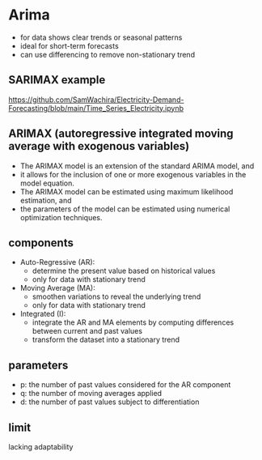 # Arima
- for data shows clear trends or seasonal patterns
- ideal for short-term forecasts
- can use differencing to remove non-stationary trend

## SARIMAX example 
https://github.com/SamWachira/Electricity-Demand-Forecasting/blob/main/Time_Series_Electricity.ipynb

## ARIMAX (autoregressive integrated moving average with exogenous variables) 
- The ARIMAX model is an extension of the standard ARIMA model, and 
- it allows for the inclusion of one or more exogenous variables in the model equation. 
- The ARIMAX model can be estimated using maximum likelihood estimation, and 
- the parameters of the model can be estimated using numerical optimization techniques.

## components
- Auto-Regressive (AR):
  - determine the present value based on historical values
  - only for data with stationary trend
- Moving Average (MA):
  - smoothen variations to reveal the underlying trend
  - only for data with stationary trend
- Integrated (I):
  - integrate the AR and MA elements by computing differences between current and past values
  - transform the dataset into a stationary trend
 
## parameters
- p: the number of past values considered for the AR component
- q: the number of moving averages applied
- d: the number of past values subject to differentiation

## limit
lacking adaptability
